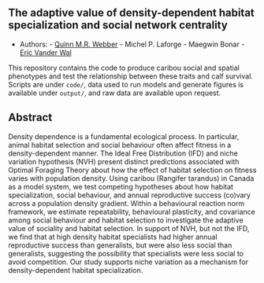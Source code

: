 
## The adaptive value of density-dependent habitat specialization and social network centrality

- Authors:
      - [Quinn M.R. Webber](https://qwebber.weebly.com/)
      - Michel P. Laforge
      - Maegwin Bonar
      - [Eric Vander Wal](https://weel.gitlab.io/)

This repository contains the code to produce caribou social and spatial phenotypes and test the relationship between these traits and calf survival.
Scripts are under `code/`, data used to run models and generate figures is available under `output/`, and raw data are available upon request.


## Abstract

Density dependence is a fundamental ecological process. In particular, animal habitat selection and social behaviour often affect fitness in a density-dependent manner. The Ideal Free Distribution (IFD) and niche variation hypothesis (NVH) present distinct predictions associated with Optimal Foraging Theory about how the effect of habitat selection on fitness varies with population density. Using caribou (Rangifer tarandus) in Canada as a model system, we test competing hypotheses about how habitat specialization, social behaviour, and annual reproductive success (co)vary across a population density gradient. Within a behavioural reaction norm framework, we estimate repeatability, behavioural plasticity, and covariance among social behaviour and habitat selection to investigate the adaptive value of sociality and habitat selection. In support of NVH, but not the IFD, we find that at high density habitat specialists had higher annual reproductive success than generalists, but were also less social than generalists, suggesting the possibility that specialists were less social to avoid competition. Our study supports niche variation as a mechanism for density-dependent habitat specialization.
